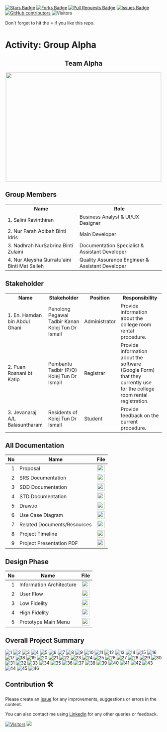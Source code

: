 
<a href="https://github.com/drshahizan/software-engineering/stargazers"><img src="https://img.shields.io/github/stars/drshahizan/software-engineering" alt="Stars Badge"/></a>
<a href="https://github.com/drshahizan/software-engineering/network/members"><img src="https://img.shields.io/github/forks/drshahizan/software-engineering" alt="Forks Badge"/></a>
<a href="https://github.com/drshahizan/software-engineering/pulls"><img src="https://img.shields.io/github/issues-pr/drshahizan/software-engineering" alt="Pull Requests Badge"/></a>
<a href="https://github.com/drshahizan/software-engineering/issues"><img src="https://img.shields.io/github/issues/drshahizan/software-engineering" alt="Issues Badge"/></a>
<a href="https://github.com/drshahizan/software-engineering/graphs/contributors"><img alt="GitHub contributors" src="https://img.shields.io/github/contributors/drshahizan/software-engineering?color=2b9348"></a>
![Visitors](https://api.visitorbadge.io/api/visitors?path=https%3A%2F%2Fgithub.com%2Fdrshahizan%2Fsoftware-engineering&labelColor=%23d9e3f0&countColor=%23697689&style=flat)


Don't forget to hit the :star: if you like this repo.

# Activity: Group Alpha

<div id="header" align="center">
  <h2>Team Alpha</h2>
  <img src="https://user-images.githubusercontent.com/128160553/240615112-ad98b302-8925-4fd5-a384-5041335f1785.jpg" width="500" height="350"/>
</div>

## Group Members
<table>
  <tr>
    <th>Name</th>
    <th>Role</th>
  </tr>
  <tr>
    <td>1. Salini Ravinthiran </td>
    <td> Business Analyst & UI/UX Designer </td>
  </tr>
  <tr>
    <td>2. Nur Farah Adibah Binti Idris </td>
    <td> Main Developer </td>
  </tr>
    <tr>
    <td>3. Nadhrah NurSabrina Binti Zulaini </td>
    <td> Documentation Specialist & Assistant Developer </td>
  </tr>
    <tr>
    <td>4. Nur Aleysha Qurratu'aini Binti Mat Salleh </td>
    <td> Quality Assurance Engineer & Assistant Developer </td>
  </tr>
</table>

## Stakeholder
<table>
  <tr>
    <th>Name</th>
    <th>Stakeholder</th>
    <th>Position</th>
    <th>Responsibility</th>
  </tr>
  <tr>
    <td>1. En. Hamdan bin Abdul Ghani</td>
    <td>Penolong Pegawai Tadbir Kanan Kolej Tun Dr Ismail</td>
    <td>Administrator</td>
    <td>Provide information about the college room rental procedure.</td>
  </tr>
    <tr>
    <td>2. Puan Rosnani bt Katip</td>
    <td>Pembantu Tadbir (P/O) Kolej Tun Dr Ismail</td>
    <td>Registrar</td>
    <td>Provide information about the software (Google Form) that they currently use for the college room rental registration.</td>
  </tr>
    <tr>
    <td>3. Jevanaraj A/L Balasuntharam </td>
    <td>Residents of Kolej Tun Dr Ismail</td>
    <td>Student</td>
    <td>Provide feedback on the current procedure.</td>
  </tr>
</table>



## All Documentation
| No | Name |File | 
| -----:| ----- | :------: | 
|1| Proposal| <a href="https://github.com/drshahizan/software-engineering/blob/main/proposal/materials/groups.md" ><img src="https://raw.githubusercontent.com/drshahizan/software-engineering/main/images/document1.png" width="24px" height="24px" ></a>|
|2| SRS Documentation| <a href="https://drive.google.com/drive/folders/13ORkXGqhQvWlCVeE8A95KMH4q6KokaPY" ><img src="https://raw.githubusercontent.com/drshahizan/software-engineering/main/images/document1.png" width="24px" height="24px" ></a>|
|3| SDD Documentation| <a href="https://docs.google.com/document/d/1BpR_R0cggi0d6TTINGjbK67qb-gE-hvnIOiUzpvXb90/edit" ><img src="https://raw.githubusercontent.com/drshahizan/software-engineering/main/images/document1.png" width="24px" height="24px" ></a>|
|4| STD Documentation| <a href="https://docs.google.com/document/d/1CRnKd_Ki_7D9XXST1HG627Bahwv80qcfQonZ4v4X-pY/edit" ><img src="https://raw.githubusercontent.com/drshahizan/software-engineering/main/images/document1.png" width="24px" height="24px" ></a>|
|5| Draw.io| <a href="https://github.com/drshahizan/software-engineering/tree/main/project/drawio/Alpha" ><img src="https://raw.githubusercontent.com/drshahizan/software-engineering/fa23f96100aedccb8c634fba496ebcfc9968b9ee/images/drawio.svg" width="24px" height="24px" ></a>|
|6| Use Case Diagram| <a href="https://github.com/drshahizan/software-engineering/blob/main/project/drawio/Alpha/useCase.drawio.png" ><img src="https://raw.githubusercontent.com/drshahizan/software-engineering/fa23f96100aedccb8c634fba496ebcfc9968b9ee/images/drawio.svg" width="24px" height="24px" ></a>|
|7| Related Documents/Resources | <a href="https://drive.google.com/drive/folders/1ERPd7xwwLWaI4YWpnOIB1q48y3nP6lFU" ><img src="https://upload.wikimedia.org/wikipedia/commons/1/12/Google_Drive_icon_%282020%29.svg" width="24px" height="24px" ></a>|
|8| Project Timeline| <a href="https://github.com/users/drshahizan/projects/18/views/1" ><img src="https://raw.githubusercontent.com/drshahizan/software-engineering/main/images/document1.png" width="24px" height="24px" ></a>|
|9| Project Presentation PDF| <a href="https://github.com/drshahizan/software-engineering/blob/main/project/project/sec02/alpha/KTDI%20ROOM%20RENTAL%20SYSTEM.pdf" ><img src="https://upload.wikimedia.org/wikipedia/commons/8/87/PDF_file_icon.svg" width="24px" height="24px" ></a>|

## Design Phase
| No | Name |File | 
| -----:| ----- | :------: | 
|1| Information Architecture| <a href="https://github.com/drshahizan/software-engineering/blob/main/project/project/sec02/alpha/(A)Information%20System.pdf" ><img src="https://upload.wikimedia.org/wikipedia/commons/8/87/PDF_file_icon.svg" width="24px" height="24px" ></a>|
|2| User Flow| <a href="https://github.com/drshahizan/software-engineering/blob/main/project/project/sec02/alpha/User%20Flow1.pdf" ><img src="https://upload.wikimedia.org/wikipedia/commons/8/87/PDF_file_icon.svg" width="24px" height="24px" ></a>|
|3| Low Fidelity| <a href="https://github.com/drshahizan/software-engineering/blob/main/project/project/sec02/alpha/lowfidelity.pdf" ><img src="https://upload.wikimedia.org/wikipedia/commons/8/87/PDF_file_icon.svg" width="24px" height="24px" ></a>|
|4| High Fidelity | <a href="https://www.figma.com/file/FE88d0AZqBAUUx8Kztl34U/high-fidelity?type=design&node-id=0-1&mode=design&t=KHHpQeAxtje1l074-0" ><img src="https://upload.wikimedia.org/wikipedia/commons/thumb/3/33/Figma-logo.svg/1667px-Figma-logo.svg.png" width="24px" height="24px" ></a>|
|5| Prototype Main Menu | <a href="https://www.figma.com/proto/5xL6W7I4NvNIKzQeaiJYiC/Design?type=design&node-id=145-84&scaling=scale-down&page-id=0%3A1&starting-point-node-id=145%3A84&show-proto-sidebar=1" ><img src="https://upload.wikimedia.org/wikipedia/commons/thumb/3/33/Figma-logo.svg/1667px-Figma-logo.svg.png" width="24px" height="24px" ></a>|

## Overall Project Summary

![1](https://github.com/drshahizan/software-engineering/blob/main/project/project/sec02/alpha/KTDI%20ROOM%20RENTAL%20SYSTEM/1.png)
![2](https://github.com/drshahizan/software-engineering/blob/main/project/project/sec02/alpha/KTDI%20ROOM%20RENTAL%20SYSTEM/2.png)
![3](https://github.com/drshahizan/software-engineering/blob/main/project/project/sec02/alpha/KTDI%20ROOM%20RENTAL%20SYSTEM/3.png)
![4](https://github.com/drshahizan/software-engineering/blob/main/project/project/sec02/alpha/KTDI%20ROOM%20RENTAL%20SYSTEM/4.png)
![5](https://github.com/drshahizan/software-engineering/blob/main/project/project/sec02/alpha/KTDI%20ROOM%20RENTAL%20SYSTEM/5.png)
![6](https://github.com/drshahizan/software-engineering/blob/main/project/project/sec02/alpha/KTDI%20ROOM%20RENTAL%20SYSTEM/6.png)
![7](https://github.com/drshahizan/software-engineering/blob/main/project/project/sec02/alpha/KTDI%20ROOM%20RENTAL%20SYSTEM/7.png)
![8](https://github.com/drshahizan/software-engineering/blob/main/project/project/sec02/alpha/KTDI%20ROOM%20RENTAL%20SYSTEM/8.png)
![9](https://github.com/drshahizan/software-engineering/blob/main/project/project/sec02/alpha/KTDI%20ROOM%20RENTAL%20SYSTEM/9.png)
![10](https://github.com/drshahizan/software-engineering/blob/main/project/project/sec02/alpha/KTDI%20ROOM%20RENTAL%20SYSTEM/10.png)
![11](https://github.com/drshahizan/software-engineering/blob/main/project/project/sec02/alpha/KTDI%20ROOM%20RENTAL%20SYSTEM/11.png)
![12](https://github.com/drshahizan/software-engineering/blob/main/project/project/sec02/alpha/KTDI%20ROOM%20RENTAL%20SYSTEM/12.png)
![13](https://github.com/drshahizan/software-engineering/blob/main/project/project/sec02/alpha/KTDI%20ROOM%20RENTAL%20SYSTEM/13.png)
![14](https://github.com/drshahizan/software-engineering/blob/main/project/project/sec02/alpha/KTDI%20ROOM%20RENTAL%20SYSTEM/14.png)
![15](https://github.com/drshahizan/software-engineering/blob/main/project/project/sec02/alpha/KTDI%20ROOM%20RENTAL%20SYSTEM/15.png)
![16](https://github.com/drshahizan/software-engineering/blob/main/project/project/sec02/alpha/KTDI%20ROOM%20RENTAL%20SYSTEM/16.png)
![17](https://github.com/drshahizan/software-engineering/blob/main/project/project/sec02/alpha/KTDI%20ROOM%20RENTAL%20SYSTEM/17.png)
![18](https://github.com/drshahizan/software-engineering/blob/main/project/project/sec02/alpha/KTDI%20ROOM%20RENTAL%20SYSTEM/18.png)
![19](https://github.com/drshahizan/software-engineering/blob/main/project/project/sec02/alpha/KTDI%20ROOM%20RENTAL%20SYSTEM/19.png)
![20](https://github.com/drshahizan/software-engineering/blob/main/project/project/sec02/alpha/KTDI%20ROOM%20RENTAL%20SYSTEM/20.png)
![21](https://github.com/drshahizan/software-engineering/blob/main/project/project/sec02/alpha/KTDI%20ROOM%20RENTAL%20SYSTEM/21.png)
![22](https://github.com/drshahizan/software-engineering/blob/main/project/project/sec02/alpha/KTDI%20ROOM%20RENTAL%20SYSTEM/22.png)
![23](https://github.com/drshahizan/software-engineering/blob/main/project/project/sec02/alpha/KTDI%20ROOM%20RENTAL%20SYSTEM/23.png)
![24](https://github.com/drshahizan/software-engineering/blob/main/project/project/sec02/alpha/KTDI%20ROOM%20RENTAL%20SYSTEM/24.png)
![25](https://github.com/drshahizan/software-engineering/blob/main/project/project/sec02/alpha/KTDI%20ROOM%20RENTAL%20SYSTEM/25.png)
![26](https://github.com/drshahizan/software-engineering/blob/main/project/project/sec02/alpha/KTDI%20ROOM%20RENTAL%20SYSTEM/26.png)
![27](https://github.com/drshahizan/software-engineering/blob/main/project/project/sec02/alpha/KTDI%20ROOM%20RENTAL%20SYSTEM/27.png)
![28](https://github.com/drshahizan/software-engineering/blob/main/project/project/sec02/alpha/KTDI%20ROOM%20RENTAL%20SYSTEM/28.png)
![29](https://github.com/drshahizan/software-engineering/blob/main/project/project/sec02/alpha/KTDI%20ROOM%20RENTAL%20SYSTEM/29.png)
![30](https://github.com/drshahizan/software-engineering/blob/main/project/project/sec02/alpha/KTDI%20ROOM%20RENTAL%20SYSTEM/30.png)
![31](https://github.com/drshahizan/software-engineering/blob/main/project/project/sec02/alpha/KTDI%20ROOM%20RENTAL%20SYSTEM/31.png)
![32](https://github.com/drshahizan/software-engineering/blob/main/project/project/sec02/alpha/KTDI%20ROOM%20RENTAL%20SYSTEM/32.png)
![33](https://github.com/drshahizan/software-engineering/blob/main/project/project/sec02/alpha/KTDI%20ROOM%20RENTAL%20SYSTEM/33.png)
![34](https://github.com/drshahizan/software-engineering/blob/main/project/project/sec02/alpha/KTDI%20ROOM%20RENTAL%20SYSTEM/34.png)
![35](https://github.com/drshahizan/software-engineering/blob/main/project/project/sec02/alpha/KTDI%20ROOM%20RENTAL%20SYSTEM/35.png)
![36](https://github.com/drshahizan/software-engineering/blob/main/project/project/sec02/alpha/KTDI%20ROOM%20RENTAL%20SYSTEM/36.png)
![37](https://github.com/drshahizan/software-engineering/blob/main/project/project/sec02/alpha/KTDI%20ROOM%20RENTAL%20SYSTEM/37.png)
![38](https://github.com/drshahizan/software-engineering/blob/main/project/project/sec02/alpha/KTDI%20ROOM%20RENTAL%20SYSTEM/38.png)
![39](https://github.com/drshahizan/software-engineering/blob/main/project/project/sec02/alpha/KTDI%20ROOM%20RENTAL%20SYSTEM/39.png)
![40](https://github.com/drshahizan/software-engineering/blob/main/project/project/sec02/alpha/KTDI%20ROOM%20RENTAL%20SYSTEM/40.png)
![41](https://github.com/drshahizan/software-engineering/blob/main/project/project/sec02/alpha/KTDI%20ROOM%20RENTAL%20SYSTEM/41.png)
![42](https://github.com/drshahizan/software-engineering/blob/main/project/project/sec02/alpha/KTDI%20ROOM%20RENTAL%20SYSTEM/42.png)
![43](https://github.com/drshahizan/software-engineering/blob/main/project/project/sec02/alpha/KTDI%20ROOM%20RENTAL%20SYSTEM/43.png)
![44](https://github.com/drshahizan/software-engineering/blob/main/project/project/sec02/alpha/KTDI%20ROOM%20RENTAL%20SYSTEM/44.png)
![45](https://github.com/drshahizan/software-engineering/blob/main/project/project/sec02/alpha/KTDI%20ROOM%20RENTAL%20SYSTEM/45.png)
![46](https://github.com/drshahizan/software-engineering/blob/main/project/project/sec02/alpha/KTDI%20ROOM%20RENTAL%20SYSTEM/46.png)

## Contribution 🛠️
Please create an [Issue](https://github.com/drshahizan/software-engineering/issues) for any improvements, suggestions or errors in the content.

You can also contact me using [Linkedin](https://www.linkedin.com/in/drshahizan/) for any other queries or feedback.

[![Visitors](https://api.visitorbadge.io/api/visitors?path=https%3A%2F%2Fgithub.com%2Fdrshahizan&labelColor=%23697689&countColor=%23555555&style=plastic)](https://visitorbadge.io/status?path=https%3A%2F%2Fgithub.com%2Fdrshahizan)
![](https://hit.yhype.me/github/profile?user_id=81284918)


